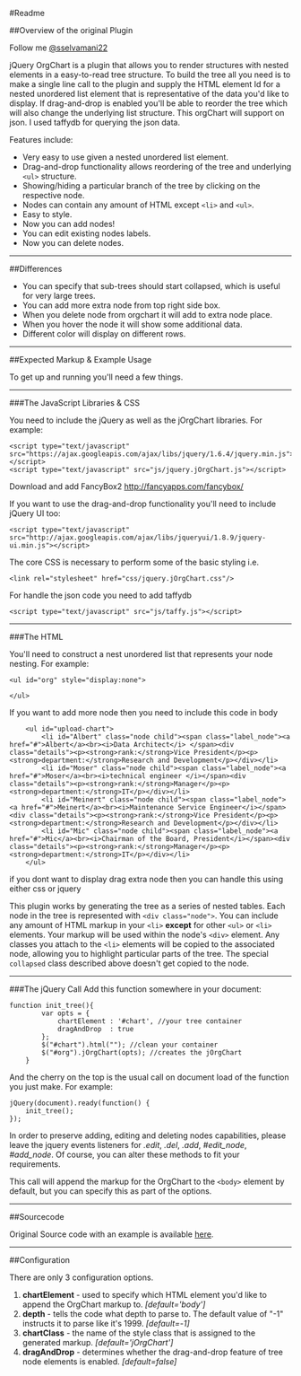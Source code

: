 #Readme


##Overview of the original Plugin

Follow me [@sselvamani22](http://twitter.com/sselvamani22)

jQuery OrgChart is a plugin that allows you to render structures with nested elements in a easy-to-read tree structure. To build the tree all you need is to make a single line call to the plugin and supply the HTML element Id for a nested unordered list element that is representative of the data you'd like to display. If drag-and-drop is enabled you'll be able to reorder the tree which will also change the underlying list structure. 
This orgChart will support on json. I used taffydb for querying the json data.


Features include:

* Very easy to use given a nested unordered list element.
* Drag-and-drop functionality allows reordering of the tree and underlying `<ul>` structure.
* Showing/hiding a particular branch of the tree by clicking on the respective node.
* Nodes can contain any amount of HTML except `<li>` and `<ul>`.
* Easy to style.
* Now you can add nodes!
* You can edit existing nodes labels.
* Now you can delete nodes.


----
##Differences

* You can specify that sub-trees should start collapsed, which is useful for very large trees.
* You can add more extra node from top right side box.
* When you delete node from orgchart it will add to extra node place.
* When you hover the node it will show some additional data.
* Different color will display on different rows.


----

##Expected Markup & Example Usage

To get up and running you'll need a few things. 

-----

###The JavaScript Libraries & CSS

You need to include the jQuery as well as the jOrgChart libraries. For example:

	<script type="text/javascript" src="https://ajax.googleapis.com/ajax/libs/jquery/1.6.4/jquery.min.js"></script>
	<script type="text/javascript" src="js/jquery.jOrgChart.js"></script>

Download and add FancyBox2 http://fancyapps.com/fancybox/

If you want to use the drag-and-drop functionality you'll need to include jQuery UI too:

	<script type="text/javascript" src="http://ajax.googleapis.com/ajax/libs/jqueryui/1.8.9/jquery-ui.min.js"></script>
	
The core CSS is necessary to perform some of the basic styling i.e.

    <link rel="stylesheet" href="css/jquery.jOrgChart.css"/>

	
For handle the json code you need to add taffydb

    <script type="text/javascript" src="js/taffy.js"></script>

----

###The HTML

You'll need to construct a nest unordered list that represents your node nesting. For example:

	<ul id="org" style="display:none">

	</ul>

If you want to add more node then you need to include this code in body
	
	
	    <ul id="upload-chart">
		    <li id="Albert" class="node child"><span class="label_node"><a href="#">Albert</a><br><i>Data Architect</i> </span><div class="details"><p><strong>rank:</strong>Vice President</p><p><strong>department:</strong>Research and Development</p></div></li>
		    <li id="Moser" class="node child"><span class="label_node"><a href="#">Moser</a><br><i>technical engineer </i></span><div class="details"><p><strong>rank:</strong>Manager</p><p><strong>department:</strong>IT</p></div></li>
		    <li id="Meinert" class="node child"><span class="label_node"><a href="#">Meinert</a><br><i>Maintenance Service Engineer</i></span><div class="details"><p><strong>rank:</strong>Vice President</p><p><strong>department:</strong>Research and Development</p></div></li>
	        <li id="Mic" class="node child"><span class="label_node"><a href="#">Mic</a><br><i>Chairman of the Board, President</i></span><div class="details"><p><strong>rank:</strong>Manager</p><p><strong>department:</strong>IT</p></div></li>
	    </ul>
	
if you dont want to display drag extra node then you can handle this using either css or jquery
	
This plugin works by generating the tree as a series of nested tables. Each node in the tree is represented with `<div class="node">`. You can include any amount of HTML markup in your `<li>` **except** for other `<ul>` or `<li>` elements. Your markup will be used within the node's `<div>` element. Any classes you attach to the `<li>` elements will be copied to the associated node, allowing you to highlight particular parts of the tree. The special `collapsed` class described above doesn't get copied to the node.


-----

###The jQuery Call
Add this function somewhere in your document:
	
	function init_tree(){
            var opts = {
                chartElement : '#chart', //your tree container
                dragAndDrop  : true
            };
            $("#chart").html(""); //clean your container
            $("#org").jOrgChart(opts); //creates the jOrgChart
        }

And the cherry on the top is the usual call on document load of the function you just make. For example:

	jQuery(document).ready(function() {
	    init_tree();
	});
	
In order to preserve adding, editing and deleting nodes capabilities, please leave the jquery events listeners for *.edit*, *.del*, *.add*, *#edit_node*, *#add_node*.
Of course, you can alter these methods to fit your requirements.
	
This call will append the markup for the OrgChart to the `<body>` element by default, but you can specify this as part of the options.


------

##Sourcecode

Original Source code with an example is available [here](https://github.com/wesnolte/jOrgChart/tree/master/example "Example & Source").

-----

##Configuration

There are only 3 configuration options.

1. **chartElement** - used to specify which HTML element you'd like to append the OrgChart markup to. *[default='body']*
2. **depth** - tells the code what depth to parse to. The default value of "-1" instructs it to parse like it's 1999. *[default=-1]*
3. **chartClass** - the name of the style class that is assigned to the generated markup. *[default='jOrgChart']*
4. **dragAndDrop** - determines whether the drag-and-drop feature of tree node elements is enabled. *[default=false]*
